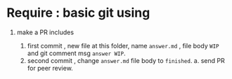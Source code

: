 # Require : basic git using

1. make a PR includes

    1. first commit , new file at this folder, name `answer.md` , file body `WIP` and git comment msg `answer WIP`.
    1. second commit , change `answer.md` file body to `finished`.
    a. send PR for peer review.
